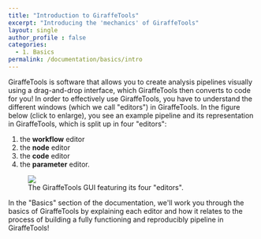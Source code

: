```yaml
---
title: "Introduction to GiraffeTools"
excerpt: "Introducing the 'mechanics' of GiraffeTools"
layout: single
author_profile : false
categories:
  - 1. Basics
permalink: /documentation/basics/intro
---
```


GiraffeTools is software that allows you to create analysis pipelines visually
using a drag-and-drop interface, which GiraffeTools then converts to code for you!
In order to effectively use GiraffeTools, you have to understand the different
windows (which we call "editors") in GiraffeTools. In the figure below (click to enlarge),
you see an example pipeline and its representation in GiraffeTools, which is
split up in four "editors":

1. the **workflow** editor
2. the **node** editor
3. the **code** editor
4. the **parameter** editor.

<figure>
	<a href="{{ site.url }}{{ site.baseurl }}/documentation/images/giraffetools_windows.png"><img
    src="{{ site.url }}{{ site.baseurl }}/{{ example_path }}/documentation/images/giraffetools_windows.png"></a>
	<figcaption>The GiraffeTools GUI featuring its four "editors".</figcaption>
</figure>

In the "Basics" section of the documentation, we'll work you through the basics
of GiraffeTools by explaining each editor and how it relates to the process of
building a fully functioning and reproducibly pipeline in GiraffeTools!
